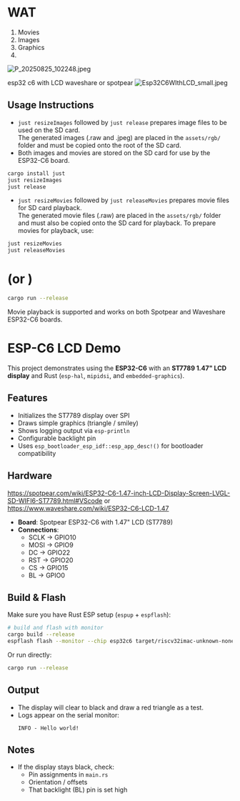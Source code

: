 # WAT 
1. Movies
2. Images
3. Graphics
4. 
![P_20250825_102248.jpeg](docs/P_20250825_102248.jpeg)

esp32 c6 with LCD waveshare or spotpear
![Esp32C6WIthLCD_small.jpeg](docs/Esp32C6WIthLCD_small.jpeg)


## Usage Instructions

- `just resizeImages` followed by `just release` prepares image files to be used on the SD card.  
  The generated images (.raw and .jpeg) are placed in the `assets/rgb/` folder and must be copied onto the root of the SD card.
- Both images and movies are stored on the SD card for use by the ESP32-C6 board.

```bash
cargo install just
just resizeImages
just release
```

- `just resizeMovies` followed by `just releaseMovies` prepares movie files for SD card playback.  
  The generated movie files (.raw) are placed in the `assets/rgb/` folder and must also be copied onto the SD card for playback.
To prepare movies for playback, use:
```bash
just resizeMovies
just releaseMovies
```

# (or )
```bash
cargo run --release
```

Movie playback is supported and works on both Spotpear and Waveshare ESP32-C6 boards.
# ESP-C6 LCD Demo

This project demonstrates using the **ESP32-C6** with an **ST7789 1.47" LCD display** and Rust (`esp-hal`, `mipidsi`, and `embedded-graphics`).

## Features
- Initializes the ST7789 display over SPI
- Draws simple graphics (triangle / smiley)
- Shows logging output via `esp-println`
- Configurable backlight pin
- Uses `esp_bootloader_esp_idf::esp_app_desc!()` for bootloader compatibility

## Hardware
https://spotpear.com/wiki/ESP32-C6-1.47-inch-LCD-Display-Screen-LVGL-SD-WIFI6-ST7789.html#VScode
or
https://www.waveshare.com/wiki/ESP32-C6-LCD-1.47
- **Board**: Spotpear ESP32-C6 with 1.47" LCD (ST7789)
- **Connections**:
  - SCLK → GPIO10
  - MOSI → GPIO9
  - DC   → GPIO22
  - RST  → GPIO20
  - CS   → GPIO15
  - BL   → GPIO0

## Build & Flash
Make sure you have Rust ESP setup (`espup` + `espflash`):

```bash
# build and flash with monitor
cargo build --release
espflash flash --monitor --chip esp32c6 target/riscv32imac-unknown-none-elf/release/esp-c6-lcd
```

Or run directly:
```bash
cargo run --release
```

## Output
- The display will clear to black and draw a red triangle as a test.
- Logs appear on the serial monitor:
  ```
  INFO - Hello world!
  ```

## Notes
- If the display stays black, check:
  - Pin assignments in `main.rs`
  - Orientation / offsets
  - That backlight (BL) pin is set high
